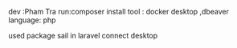 dev :Pham Tra
run:composer install
tool : docker desktop ,dbeaver
language: php

used package sail in laravel connect desktop


